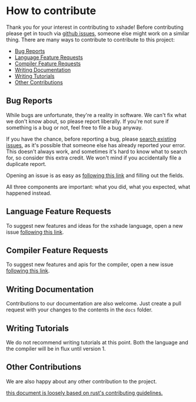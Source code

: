 # How to contribute

Thank you for your interest in contributing to xshade! Before contributing please get in touch via [github issues](https://github.com/Vengarioth/xshade/issues), someone else might work on a similar thing. There are many ways to contribute to contribute to this project:

* [Bug Reports](#bug-reports)
* [Language Feature Requests](#language-feature-request)
* [Compiler Feature Requests](#compiler-feature-request)
* [Writing Documentation](#writing-documentation)
* [Writing Tutorials](#writing-tutorials)
* [Other Contributions](#other-contributions)

## Bug Reports
While bugs are unfortunate, they're a reality in software. We can't fix what we don't know about, so please report liberally. If you're not sure if something is a bug or not, feel free to file a bug anyway.

If you have the chance, before reporting a bug, please [search existing issues](https://github.com/Vengarioth/xshade/search?q=&type=Issues&utf8=%E2%9C%93), as it's possible that someone else has already reported your error. This doesn't always work, and sometimes it's hard to know what to search for, so consider this extra credit. We won't mind if you accidentally file a duplicate report.

Opening an issue is as easy as [following this link](https://github.com/Vengarioth/xshade/issues/new) and filling out the fields.

All three components are important: what you did, what you expected, what happened instead.

## Language Feature Requests
To suggest new features and ideas for the xshade language, open a new issue [following this link](https://github.com/Vengarioth/xshade/issues/new).

## Compiler Feature Requests
To suggest new features and apis for the compiler, open a new issue [following this link](https://github.com/Vengarioth/xshade/issues/new).

## Writing Documentation
Contributions to our documentation are also welcome. Just create a pull request with your changes to the contents in the `docs` folder.

## Writing Tutorials
We do not recommend writing tutorials at this point. Both the language and the compiler will be in flux until version 1.

## Other Contributions
We are also happy about any other contribution to the project.

[this document is loosely based on rust's contributing guidelines.](https://github.com/rust-lang/rust/blob/master/CONTRIBUTING.md)
